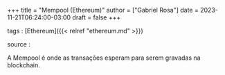 +++
title = "Mempool (Ethereum)"
author = ["Gabriel Rosa"]
date = 2023-11-21T06:24:00-03:00
draft = false
+++

tags
: [Ethereum]({{< relref "ethereum.md" >}})

source
:

A Mempool é onde as transações esperam para serem gravadas na blockchain.
